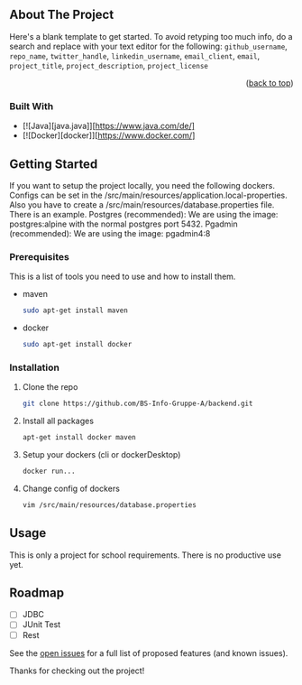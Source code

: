 <!-- ABOUT THE PROJECT -->
## About The Project

Here's a blank template to get started. To avoid retyping too much info, do a search and replace with your text editor for the following: `github_username`, `repo_name`, `twitter_handle`, `linkedin_username`, `email_client`, `email`, `project_title`, `project_description`, `project_license`

<p align="right">(<a href="#readme-top">back to top</a>)</p>



### Built With

* [![Java][java.java]][https://www.java.com/de/]
* [![Docker][docker]][https://www.docker.com/]


<!-- GETTING STARTED -->
## Getting Started

If you want to setup the project locally, you need the following dockers.
Configs can be set in the /src/main/resources/application.local-properties.
Also you have to create a /src/main/resources/database.properties file. There is an example.
Postgres (recommended):
We are using the image: postgres:alpine with the normal postgres port 5432.
Pgadmin (recommended):
We are using the image: pgadmin4:8 

### Prerequisites

This is a list of tools you need to use and how to install them.
* maven
  ```sh
  sudo apt-get install maven
  ```
* docker
  ```sh
  sudo apt-get install docker
  ```
  
### Installation

1. Clone the repo
   ```sh
   git clone https://github.com/BS-Info-Gruppe-A/backend.git
   ```
2. Install all packages
   ```sh
   apt-get install docker maven
   ```
3. Setup your dockers (cli or dockerDesktop)
   ```sh
   docker run...
   ```
   
4. Change config of dockers
   ```sh
   vim /src/main/resources/database.properties
   ```


<!-- USAGE EXAMPLES -->
## Usage

This is only a project for school requirements. There is no productive use yet.

<!-- ROADMAP -->
## Roadmap

- [ ] JDBC 
- [ ] JUnit Test 
- [ ] Rest

See the [open issues](https://github.com/BS-Info-Gruppe-A/backend/issues) for a full list of proposed features (and known issues).

Thanks for checking out the project!